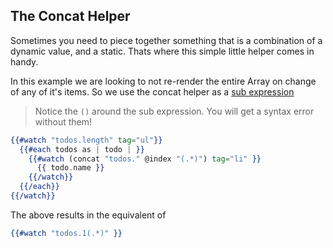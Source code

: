 ## The Concat Helper

Sometimes you need to piece together something that is a combination of a dynamic value, and a static. Thats where this simple little helper comes in handy.

In this example we are looking to not re-render the entire Array on change of any of it's items. So we use the concat helper as a [sub expression](https://handlebarsjs.com/guide/expressions.html#subexpressions)

> Notice the `()` around the sub expression. You will get a syntax error without them!

```handlebars
{{#watch "todos.length" tag="ul"}}
  {{#each todos as | todo | }}
    {{#watch (concat "todos." @index "(.*)") tag="li" }}
      {{ todo.name }}
    {{/watch}}
  {{/each}}
{{/watch}}
```

The above results in the equivalent of

```handlebars
{{#watch "todos.1(.*)" }}
```
